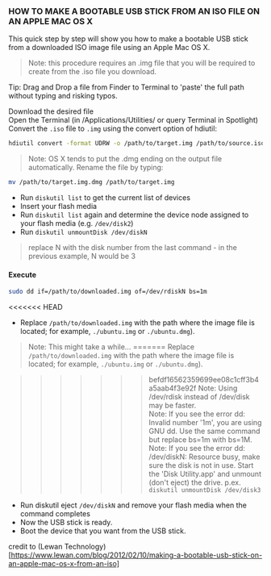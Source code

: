 ### HOW TO MAKE A BOOTABLE USB STICK FROM AN ISO FILE ON AN APPLE MAC OS X

This quick step by step will show you how to make a bootable USB stick from a downloaded ISO image file using an Apple Mac OS X.

> Note: this procedure requires an .img file that you will be required to create from the .iso file you download.

Tip: Drag and Drop a file from Finder to Terminal to 'paste' the full path without typing and risking typos.

Download the desired file \
Open the Terminal (in /Applications/Utilities/ or query Terminal in Spotlight) \
Convert the `.iso` file to `.img` using the convert option of hdiutil:
```bash
hdiutil convert -format UDRW -o /path/to/target.img /path/to/source.iso
```
> Note: OS X tends to put the .dmg ending on the output file automatically. Rename the file by typing:
```bash
mv /path/to/target.img.dmg /path/to/target.img
```
- Run `diskutil list` to get the current list of devices 
- Insert your flash media 
- Run `diskutil list` again and determine the device node assigned to your flash media (e.g. `/dev/disk2`) 
- Run `diskutil unmountDisk /dev/diskN` 
> replace N with the disk number from the last command - in the previous example, N would be 3

#### Execute 

```bash
sudo dd if=/path/to/downloaded.img of=/dev/rdiskN bs=1m
``` 
<<<<<<< HEAD
- Replace `/path/to/downloaded.img` with the path where the image file is located; for example, `./ubuntu.img` or `./ubuntu.dmg`). 
> Note: This might take a while... 
=======
> Replace `/path/to/downloaded.img` with the path where the image file is located; for example, `./ubuntu.img` or `./ubuntu.dmg`). 

>>>>>>> befdf16562359699ee08c1cff3b4a5aab4f3e92f
> Note: Using /dev/rdisk instead of /dev/disk may be faster. \
> Note: If you see the error dd: Invalid number '1m', you are using GNU dd. Use the same command but replace bs=1m with bs=1M. \
> Note: If you see the error dd: /dev/diskN: Resource busy, make sure the disk is not in use. 
>       Start the 'Disk Utility.app' and unmount (don't eject) the drive. p.ex. `diskutil unmountDisk /dev/disk3`

- Run diskutil eject `/dev/diskN` and remove your flash media when the command completes 
- Now the USB stick is ready. 
- Boot the device that you want from the USB stick.

credit to (Lewan Technology)[https://www.lewan.com/blog/2012/02/10/making-a-bootable-usb-stick-on-an-apple-mac-os-x-from-an-iso]
